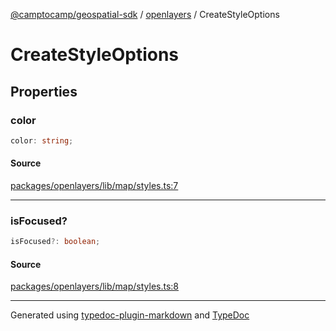 [@camptocamp/geospatial-sdk](../../index.md) / [openlayers](../index.md) / CreateStyleOptions

# CreateStyleOptions

## Properties

### color

```ts
color: string;
```

#### Source

[packages/openlayers/lib/map/styles.ts:7](https://github.com/jahow/geospatial-sdk/blob/b3c3686/packages/openlayers/lib/map/styles.ts#L7)

***

### isFocused?

```ts
isFocused?: boolean;
```

#### Source

[packages/openlayers/lib/map/styles.ts:8](https://github.com/jahow/geospatial-sdk/blob/b3c3686/packages/openlayers/lib/map/styles.ts#L8)

***

Generated using [typedoc-plugin-markdown](https://www.npmjs.com/package/typedoc-plugin-markdown) and [TypeDoc](https://typedoc.org/)
